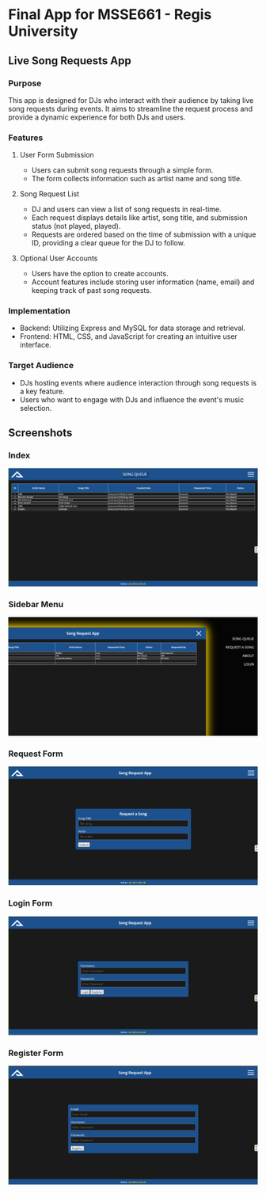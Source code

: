 
# Final App for MSSE661 - Regis University
## Live Song Requests App

### Purpose

This app is designed for DJs who interact with their audience by taking live song requests during events. It aims to streamline the request process and provide a dynamic experience for both DJs and users.

### Features 

1. User Form Submission
    - Users can submit song requests through a simple form.
    - The form collects information such as artist name and song title.

2. Song Request List
    - DJ and users can view a list of song requests in real-time. 
    - Each request displays details like artist, song title, and submission status (not played, played).
    - Requests are ordered based on the time of submission with a unique ID, providing a clear queue for the DJ to follow. 
 
3. Optional User Accounts
    - Users have the option to create accounts. 
    - Account features include storing user information (name, email) and keeping track of past song requests. 

### Implementation

- Backend: Utilizing Express and MySQL for data storage and retrieval.
- Frontend: HTML, CSS, and JavaScript for creating an intuitive user interface.

### Target Audience 

- DJs hosting events where audience interaction through song requests is a key feature.
- Users who want to engage with DJs and influence the event's music selection.

## Screenshots

### Index

![index](./public/src/media/img/Index.png)

### Sidebar Menu 

![sidebar](./public/src/media/img/Sidebar.png)

### Request Form

![requestsong](./public/src/media/img/requestsong.png)

### Login Form

![login](public/src/media/img/login.png)

### Register Form

![register](./public/src/media/img/register.png)



